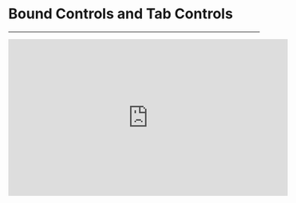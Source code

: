 ﻿# Bound Controls and Tab Controls
---
<iframe width="560" height="315" src="https://www.youtube.com/embed/DGUCy33wYgQ" frameborder="0" allowfullscreen></iframe>